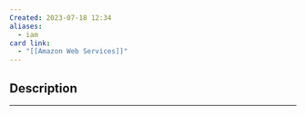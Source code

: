 ```yaml
---
Created: 2023-07-18 12:34
aliases:
  - iam
card link:
  - "[[Amazon Web Services]]"
---
```

## Description
---





